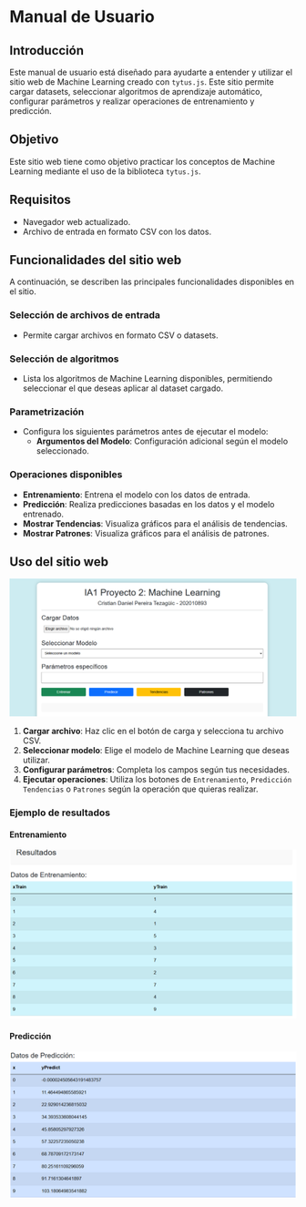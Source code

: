 # Manual de Usuario

## Introducción
Este manual de usuario está diseñado para ayudarte a entender y utilizar el sitio web de Machine Learning creado con `tytus.js`. Este sitio permite cargar datasets, seleccionar algoritmos de aprendizaje automático, configurar parámetros y realizar operaciones de entrenamiento y predicción.

## Objetivo
Este sitio web tiene como objetivo practicar los conceptos de Machine Learning mediante el uso de la biblioteca `tytus.js`.

## Requisitos
- Navegador web actualizado.
- Archivo de entrada en formato CSV con los datos.

## Funcionalidades del sitio web
A continuación, se describen las principales funcionalidades disponibles en el sitio.

### Selección de archivos de entrada
- Permite cargar archivos en formato CSV o datasets.
  
### Selección de algoritmos
- Lista los algoritmos de Machine Learning disponibles, permitiendo seleccionar el que deseas aplicar al dataset cargado.

### Parametrización
- Configura los siguientes parámetros antes de ejecutar el modelo:
  - **Argumentos del Modelo**: Configuración adicional según el modelo seleccionado.

### Operaciones disponibles
- **Entrenamiento**: Entrena el modelo con los datos de entrada.
- **Predicción**: Realiza predicciones basadas en los datos y el modelo entrenado.
- **Mostrar Tendencias**: Visualiza gráficos para el análisis de tendencias.
- **Mostrar Patrones**: Visualiza gráficos para el análisis de patrones.


## Uso del sitio web
![GUI](./imgs/usuario1.png)

1. **Cargar archivo**: Haz clic en el botón de carga y selecciona tu archivo CSV.
2. **Seleccionar modelo**: Elige el modelo de Machine Learning que deseas utilizar.
3. **Configurar parámetros**: Completa los campos según tus necesidades.
4. **Ejecutar operaciones**: Utiliza los botones de `Entrenamiento`, `Predicción` `Tendencias` o `Patrones` según la operación que quieras realizar.

### Ejemplo de resultados

#### Entrenamiento
![Entrenamiento](./imgs/usuario2.png)

#### Predicción
![Prediccion](./imgs/usuario3.png)  
  